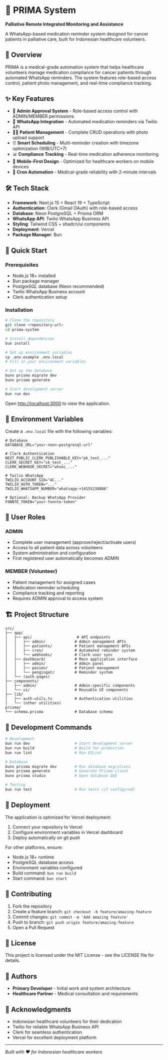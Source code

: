 # 🏥 PRIMA System

**Palliative Remote Integrated Monitoring and Assistance**

A WhatsApp-based medication reminder system designed for cancer patients in palliative care, built for Indonesian healthcare volunteers.

## 🎯 Overview

PRIMA is a medical-grade automation system that helps healthcare volunteers manage medication compliance for cancer patients through automated WhatsApp reminders. The system features role-based access control, patient photo management, and real-time compliance tracking.

## ✨ Key Features

- 🔐 **Admin Approval System** - Role-based access control with ADMIN/MEMBER permissions
- 📱 **WhatsApp Integration** - Automated medication reminders via Twilio API
- 👨‍⚕️ **Patient Management** - Complete CRUD operations with photo upload support
- ⏰ **Smart Scheduling** - Multi-reminder creation with timezone optimization (WIB/UTC+7)
- 📊 **Compliance Tracking** - Real-time medication adherence monitoring
- 🎨 **Mobile-First Design** - Optimized for healthcare workers on mobile devices
- 🔄 **Cron Automation** - Medical-grade reliability with 2-minute intervals

## 🛠️ Tech Stack

- **Framework**: Next.js 15 + React 19 + TypeScript
- **Authentication**: Clerk (Gmail OAuth) with role-based access
- **Database**: Neon PostgreSQL + Prisma ORM
- **WhatsApp API**: Twilio WhatsApp Business API
- **Styling**: Tailwind CSS + shadcn/ui components
- **Deployment**: Vercel
- **Package Manager**: Bun

## 🚀 Quick Start

### Prerequisites
- Node.js 18+ installed
- Bun package manager
- PostgreSQL database (Neon recommended)
- Twilio WhatsApp Business account
- Clerk authentication setup

### Installation

```bash
# Clone the repository
git clone <repository-url>
cd prima-system

# Install dependencies
bun install

# Set up environment variables
cp .env.example .env.local
# Fill in your environment variables

# Set up the database
bunx prisma migrate dev
bunx prisma generate

# Start development server
bun run dev
```

Open [http://localhost:3000](http://localhost:3000) to view the application.

## 🔧 Environment Variables

Create a `.env.local` file with the following variables:

```env
# Database
DATABASE_URL="your-neon-postgresql-url"

# Clerk Authentication
NEXT_PUBLIC_CLERK_PUBLISHABLE_KEY="pk_test_..."
CLERK_SECRET_KEY="sk_test_..."
CLERK_WEBHOOK_SECRET="whsec_..."

# Twilio WhatsApp
TWILIO_ACCOUNT_SID="AC..."
TWILIO_AUTH_TOKEN="..."
TWILIO_WHATSAPP_NUMBER="whatsapp:+14155238886"

# Optional: Backup WhatsApp Provider
FONNTE_TOKEN="your-fonnte-token"
```

## 📱 User Roles

### ADMIN
- Complete user management (approve/reject/activate users)
- Access to all patient data across volunteers
- System administration and configuration
- First registered user automatically becomes ADMIN

### MEMBER (Volunteer)
- Patient management for assigned cases
- Medication reminder scheduling
- Compliance tracking and reporting
- Requires ADMIN approval to access system

## 🏗️ Project Structure

```
src/
├── app/
│   ├── api/                    # API endpoints
│   │   ├── admin/             # Admin management APIs
│   │   ├── patients/          # Patient management APIs
│   │   ├── cron/              # Automated reminder system
│   │   └── webhooks/          # Clerk user sync
│   ├── dashboard/             # Main application interface
│   │   ├── admin/             # Admin panel
│   │   ├── pasien/            # Patient management
│   │   └── pengingat/         # Reminder system
│   └── (auth pages)
├── components/
│   ├── admin/                 # Admin-specific components
│   └── ui/                    # Reusable UI components
├── lib/
│   ├── auth-utils.ts          # Authentication utilities
│   └── (other utilities)
prisma/
└── schema.prisma              # Database schema
```

## 🔄 Development Commands

```bash
# Development
bun run dev                    # Start development server
bun run build                  # Build for production
bun run lint                   # Run ESLint

# Database
bunx prisma migrate dev        # Run database migrations
bunx prisma generate           # Generate Prisma client
bunx prisma studio             # Open database GUI

# Testing
bun run test                   # Run tests (if configured)
```

## 🚀 Deployment

The application is optimized for Vercel deployment:

1. Connect your repository to Vercel
2. Configure environment variables in Vercel dashboard
3. Deploy automatically on git push

For other platforms, ensure:
- Node.js 18+ runtime
- PostgreSQL database access
- Environment variables configured
- Build command: `bun run build`
- Start command: `bun start`

## 🤝 Contributing

1. Fork the repository
2. Create a feature branch: `git checkout -b feature/amazing-feature`
3. Commit changes: `git commit -m 'Add amazing feature'`
4. Push to branch: `git push origin feature/amazing-feature`
5. Open a Pull Request

## 📄 License

This project is licensed under the MIT License - see the LICENSE file for details.

## 👥 Authors

- **Primary Developer** - Initial work and system architecture
- **Healthcare Partner** - Medical consultation and requirements

## 🙏 Acknowledgments

- Indonesian healthcare volunteers for their dedication
- Twilio for reliable WhatsApp Business API
- Clerk for seamless authentication
- Vercel for excellent deployment platform

---

*Built with ❤️ for Indonesian healthcare workers*